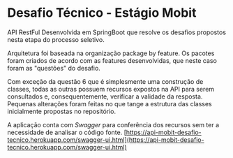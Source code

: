 # Desafio Técnico - Estágio Mobit

API RestFul Desenvolvida em SpringBoot que resolve os desafios propostos nesta etapa do processo seletivo.

Arquitetura foi baseada na organização package by feature. Os pacotes foram criados de acordo com as features desenvolvidas, que neste caso foram as "questões" do desafio.

Com exceção da questão 6 que é simplesmente uma construção de classes, todas as outras possuem recursos expostos na API para serem consultados e, consequentemente, verificar a validade da resposta. Pequenas alterações foram feitas no que tange a estrutura das classes inicialmente propostas no repositório.

A aplicação conta com *Swagger* para conferência dos recursos sem ter a necessidade de analisar o código fonte.
[https://api-mobit-desafio-tecnico.herokuapp.com/swagger-ui.html](https://api-mobit-desafio-tecnico.herokuapp.com/swagger-ui.html)

